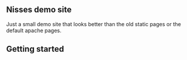 ## Nisses demo site


Just a small demo site that looks better than the old static pages or the default apache pages.
## Getting started

